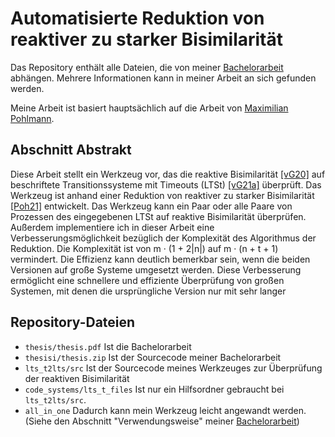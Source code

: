 # Automatisierte Reduktion von reaktiver zu starker Bisimilarität

Das Repository enthält alle Dateien, die von meiner [Bachelorarbeit](https://github.com/Mieneas/Automatisierte-Reduktion-von-reaktiver-zu-starker-Bisimilaritaet/blob/main/thesis/thesis.pdf) abhängen.
Mehrere Informationen kann in meiner Arbeit an sich gefunden werden.

Meine Arbeit ist basiert hauptsächlich auf die Arbeit von [Maximilian Pohlmann](https://maxpohlmann.github.io/Reducing-Reactive-to-Strong-Bisimilarity/thesis.pdf).

## Abschnitt Abstrakt

Diese Arbeit stellt ein Werkzeug vor, das die reaktive Bisimilarität [[vG20]](https://arxiv.org/abs/2008.11499) auf
beschriftete Transitionssysteme mit Timeouts (LTSt) [[vG21a]](https://doi.org/10.23638/LMCS-17(2:11)2021) überprüft.
Das Werkzeug ist anhand einer Reduktion von reaktiver zu starker Bisimilarität [[Poh21]](https://maxpohlmann.github.io/Reducing-Reactive-to-Strong-Bisimilarity/thesis.pdf) entwickelt. Das Werkzeug kann ein Paar oder alle Paare von
Prozessen des eingegebenen LTSt auf reaktive Bisimilarität überprüfen. Außerdem implementiere ich in dieser Arbeit eine Verbesserungsmöglichkeit bezüglich der Komplexität des Algorithmus der Reduktion. Die Komplexität ist
von m · (1 + 2|n|) auf m · (n + t + 1) vermindert. Die Effizienz kann deutlich
bemerkbar sein, wenn die beiden Versionen auf große Systeme umgesetzt werden. Diese Verbesserung ermöglicht eine schnellere und effiziente Überprüfung
von großen Systemen, mit denen die ursprüngliche Version nur mit sehr langer

## Repository-Dateien

- `thesis/thesis.pdf` Ist die Bachelorarbeit
- `thesisi/thesis.zip` Ist der Sourcecode meiner Bachelorarbeit
- `lts_t2lts/src` Ist der Sourcecode meines Werkzeuges zur Überprüfung der reaktiven Bisimilarität
- `code_systems/lts_t_files` Ist nur ein Hilfsordner gebraucht bei `lts_t2lts/src`.
- `all_in_one` Dadurch kann mein Werkzeug leicht angewandt werden. (Siehe den Abschnitt "Verwendungsweise" meiner [Bachelorarbeit](https://github.com/Mieneas/Automatisierte-Reduktion-von-reaktiver-zu-starker-Bisimilaritaet/blob/main/thesis/thesis.pdf))
